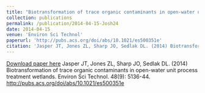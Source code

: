```yaml
---
title: "Biotransformation of trace organic contaminants in open-water unit process treatment wetlands"
collection: publications
permalink: /publication/2014-04-15-Josh24
date: 2014-04-15
venue: 'Environ Sci Technol'
paperurl: 'http://pubs.acs.org/doi/abs/10.1021/es500351e'
citation: 'Jasper JT, Jones ZL, Sharp JO, Sedlak DL. (2014) Biotransformation of trace organic contaminants in open-water unit process treatment wetlands. Environ Sci Technol. 48(9): 5136-44. http://pubs.acs.org/doi/abs/10.1021/es500351e'
---
```


<a href='http://pubs.acs.org/doi/abs/10.1021/es500351e'>Download paper here</a>
Jasper JT, Jones ZL, Sharp JO, Sedlak DL. (2014) Biotransformation of trace organic contaminants in open-water unit process treatment wetlands. Environ Sci Technol. 48(9): 5136-44. http://pubs.acs.org/doi/abs/10.1021/es500351e